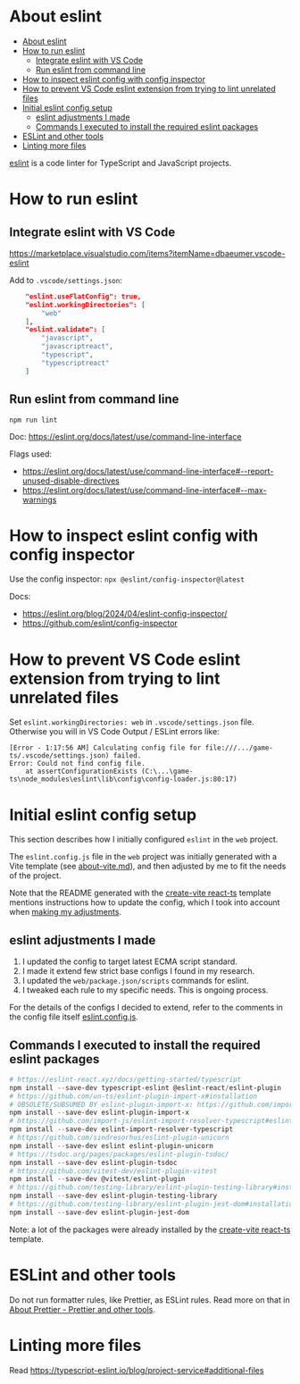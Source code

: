 # About eslint

- [About eslint](#about-eslint)
- [How to run eslint](#how-to-run-eslint)
  - [Integrate eslint with VS Code](#integrate-eslint-with-vs-code)
  - [Run eslint from command line](#run-eslint-from-command-line)
- [How to inspect eslint config with config inspector](#how-to-inspect-eslint-config-with-config-inspector)
- [How to prevent VS Code eslint extension from trying to lint unrelated files](#how-to-prevent-vs-code-eslint-extension-from-trying-to-lint-unrelated-files)
- [Initial eslint config setup](#initial-eslint-config-setup)
  - [eslint adjustments I made](#eslint-adjustments-i-made)
  - [Commands I executed to install the required eslint packages](#commands-i-executed-to-install-the-required-eslint-packages)
- [ESLint and other tools](#eslint-and-other-tools)
- [Linting more files](#linting-more-files)

[eslint] is a code linter for TypeScript and JavaScript projects.

# How to run eslint

## Integrate eslint with VS Code

https://marketplace.visualstudio.com/items?itemName=dbaeumer.vscode-eslint

Add to `.vscode/settings.json`:

``` json
    "eslint.useFlatConfig": true,
    "eslint.workingDirectories": [
        "web"
    ],
    "eslint.validate": [
        "javascript",
        "javascriptreact",
        "typescript",
        "typescriptreact"
    ]      
```

## Run eslint from command line

`npm run lint`

Doc: https://eslint.org/docs/latest/use/command-line-interface

Flags used:

- https://eslint.org/docs/latest/use/command-line-interface#--report-unused-disable-directives
- https://eslint.org/docs/latest/use/command-line-interface#--max-warnings

# How to inspect eslint config with config inspector

Use the config inspector:
`npx @eslint/config-inspector@latest`

Docs:

- https://eslint.org/blog/2024/04/eslint-config-inspector/
- https://github.com/eslint/config-inspector

# How to prevent VS Code eslint extension from trying to lint unrelated files

Set `eslint.workingDirectories: web` in `.vscode/settings.json` file.
Otherwise you will in VS Code Output / ESLint errors like:

``` text
[Error - 1:17:56 AM] Calculating config file for file:///.../game-ts/.vscode/settings.json) failed.
Error: Could not find config file.
    at assertConfigurationExists (C:\...\game-ts\node_modules\eslint\lib\config\config-loader.js:80:17)
```

# Initial eslint config setup

This section describes how I initially configured `eslint` in the `web` project.

The `eslint.config.js` file in the `web` project was  initially generated with a Vite template
(see [about-vite.md](about_vite.md)), and then adjusted by me to fit the needs of the project.

Note that the README generated with the [create-vite react-ts] template
mentions instructions how to update the config, which I took into account when
[making my adjustments](#eslint-adjustments-i-made).

## eslint adjustments I made

1. I updated the config to target latest ECMA script standard.
1. I made it extend few strict base configs I found in my research.
1. I updated the `web/package.json/scripts` commands for eslint.
1. I tweaked each rule to my specific needs. This is ongoing process.

For the details of the configs I decided to extend, refer to the comments
in the config file itself [eslint.config.js](../web/eslint.config.js).

## Commands I executed to install the required eslint packages

```powershell
# https://eslint-react.xyz/docs/getting-started/typescript
npm install --save-dev typescript-eslint @eslint-react/eslint-plugin
# https://github.com/un-ts/eslint-plugin-import-x#installation
# OBSOLETE/SUBSUMED BY eslint-plugin-import-x: https://github.com/import-js/eslint-plugin-import/tree/main?tab=readme-ov-file#installation
npm install --save-dev eslint-plugin-import-x
# https://github.com/import-js/eslint-import-resolver-typescript#eslint-plugin-import-x
npm install --save-dev eslint-import-resolver-typescript
# https://github.com/sindresorhus/eslint-plugin-unicorn
npm install --save-dev eslint eslint-plugin-unicorn
# https://tsdoc.org/pages/packages/eslint-plugin-tsdoc/
npm install --save-dev eslint-plugin-tsdoc
# https://github.com/vitest-dev/eslint-plugin-vitest
npm install --save-dev @vitest/eslint-plugin
# https://github.com/testing-library/eslint-plugin-testing-library#installation
npm install --save-dev eslint-plugin-testing-library
# https://github.com/testing-library/eslint-plugin-jest-dom#installation
npm install --save-dev eslint-plugin-jest-dom
```

Note: a lot of the packages were already installed by the [create-vite react-ts] template.

# ESLint and other tools

Do not run formatter rules, like Prettier, as ESLint rules.
Read more on that in [About Prettier - Prettier and other tools](about_prettier.md#prettier-and-other-tools).

# Linting more files

Read https://typescript-eslint.io/blog/project-service#additional-files

[create-vite react-ts]: https://github.com/vitejs/vite/tree/main/packages/create-vite/template-react-ts
[eslint]: https://eslint.org/

